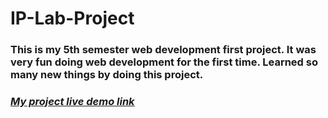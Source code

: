 # IP-Lab-Project

### This is my 5th semester web development first project. It was very fun doing web development for the first time. Learned so many new things by doing this project.

### [***My project live demo link***](https://istiaq67.000webhostapp.com)
